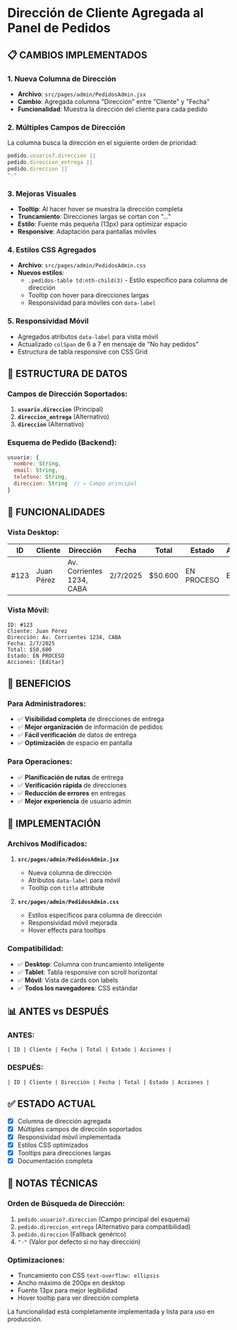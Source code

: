 # Dirección de Cliente Agregada al Panel de Pedidos

## 📋 CAMBIOS IMPLEMENTADOS

### 1. **Nueva Columna de Dirección**
- **Archivo**: `src/pages/admin/PedidosAdmin.jsx`
- **Cambio**: Agregada columna "Dirección" entre "Cliente" y "Fecha"
- **Funcionalidad**: Muestra la dirección del cliente para cada pedido

### 2. **Múltiples Campos de Dirección**
La columna busca la dirección en el siguiente orden de prioridad:
```javascript
pedido.usuario?.direccion || 
pedido.direccion_entrega || 
pedido.direccion || 
"-"
```

### 3. **Mejoras Visuales**
- **Tooltip**: Al hacer hover se muestra la dirección completa
- **Truncamiento**: Direcciones largas se cortan con "..." 
- **Estilo**: Fuente más pequeña (13px) para optimizar espacio
- **Responsive**: Adaptación para pantallas móviles

### 4. **Estilos CSS Agregados**
- **Archivo**: `src/pages/admin/PedidosAdmin.css`
- **Nuevos estilos**:
  - `.pedidos-table td:nth-child(3)` - Estilo específico para columna de dirección
  - Tooltip con hover para direcciones largas
  - Responsividad para móviles con `data-label`

### 5. **Responsividad Móvil**
- Agregados atributos `data-label` para vista móvil
- Actualizado `colSpan` de 6 a 7 en mensaje de "No hay pedidos"
- Estructura de tabla responsive con CSS Grid

## 🔧 ESTRUCTURA DE DATOS

### Campos de Dirección Soportados:
1. **`usuario.direccion`** (Principal)
2. **`direccion_entrega`** (Alternativo)
3. **`direccion`** (Alternativo)

### Esquema de Pedido (Backend):
```javascript
usuario: {
  nombre: String,
  email: String,
  telefono: String,
  direccion: String  // ← Campo principal
}
```

## 📱 FUNCIONALIDADES

### **Vista Desktop:**
| ID | Cliente | Dirección | Fecha | Total | Estado | Acciones |
|----|---------|-----------|--------|-------|--------|----------|
| #123 | Juan Pérez | Av. Corrientes 1234, CABA | 2/7/2025 | $50.600 | EN PROCESO | Editar |

### **Vista Móvil:**
```
ID: #123
Cliente: Juan Pérez
Dirección: Av. Corrientes 1234, CABA
Fecha: 2/7/2025
Total: $50.600
Estado: EN PROCESO
Acciones: [Editar]
```

## 🎯 BENEFICIOS

### **Para Administradores:**
- ✅ **Visibilidad completa** de direcciones de entrega
- ✅ **Mejor organización** de información de pedidos
- ✅ **Fácil verificación** de datos de entrega
- ✅ **Optimización** de espacio en pantalla

### **Para Operaciones:**
- ✅ **Planificación de rutas** de entrega
- ✅ **Verificación rápida** de direcciones
- ✅ **Reducción de errores** en entregas
- ✅ **Mejor experiencia** de usuario admin

## 🚀 IMPLEMENTACIÓN

### **Archivos Modificados:**
1. **`src/pages/admin/PedidosAdmin.jsx`**
   - Nueva columna de dirección
   - Atributos `data-label` para móvil
   - Tooltip con `title` attribute

2. **`src/pages/admin/PedidosAdmin.css`**
   - Estilos específicos para columna de dirección
   - Responsividad móvil mejorada
   - Hover effects para tooltips

### **Compatibilidad:**
- ✅ **Desktop**: Columna con truncamiento inteligente
- ✅ **Tablet**: Tabla responsive con scroll horizontal
- ✅ **Móvil**: Vista de cards con labels
- ✅ **Todos los navegadores**: CSS estándar

## 📊 ANTES vs DESPUÉS

### **ANTES:**
```
| ID | Cliente | Fecha | Total | Estado | Acciones |
```

### **DESPUÉS:**
```
| ID | Cliente | Dirección | Fecha | Total | Estado | Acciones |
```

## ✅ ESTADO ACTUAL

- [x] Columna de dirección agregada
- [x] Múltiples campos de dirección soportados
- [x] Responsividad móvil implementada
- [x] Estilos CSS optimizados
- [x] Tooltips para direcciones largas
- [x] Documentación completa

## 🔧 NOTAS TÉCNICAS

### **Orden de Búsqueda de Dirección:**
1. `pedido.usuario?.direccion` (Campo principal del esquema)
2. `pedido.direccion_entrega` (Alternativo para compatibilidad)
3. `pedido.direccion` (Fallback genérico)
4. `"-"` (Valor por defecto si no hay dirección)

### **Optimizaciones:**
- Truncamiento con CSS `text-overflow: ellipsis`
- Ancho máximo de 200px en desktop
- Fuente 13px para mejor legibilidad
- Hover tooltip para ver dirección completa

La funcionalidad está completamente implementada y lista para uso en producción.
